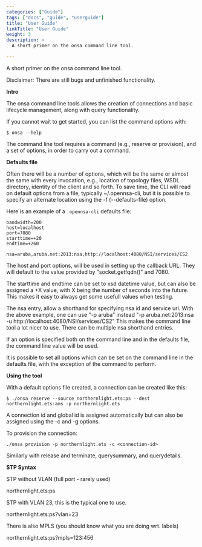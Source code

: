 ```yaml
---
categories: ["Guide"]
tags: ["docs", "guide", "userguide"] 
title: "User Guide"
linkTitle: "User Guide"
weight: 3
description: >
  A short primer on the onsa command line tool.

---
```

A short primer on the onsa command line tool.

Disclaimer: There are still bugs and unfinished functionality.

**Intro**

The onsa command line tools allows the creation of connections and basic
lifecycle management, along with query functionality.

If you cannot wait to get started, you can list the command options with:

    $ onsa --help

The command line tool requires a command (e.g., reserve or provision), and a
set of options, in order to carry out a command.


**Defaults file**

Often there will be a number of options, which will be the same or almost the
same with every invocation, e.g., location of topology files, WSDL directory,
identity of the client and so forth. To save time, the CLI will read on default
options from a file, typically ~/.opennsa-cli, but it is possible to specify an
alternate location using the -f (--defaults-file) option.

Here is an example of a `.opennsa-cli` defaults file:

```
bandwidth=200
host=localhost
port=7080
starttime=+20
endtime=+260

nsa=aruba,aruba.net:2013:nsa,http://localhost:4080/NSI/services/CS2
```

The host and port options, will be used in setting up the callback URL. They
will default to the value provided by "socket.getfqdn()" and 7080.

The starttime and endtime can be set to xsd datetime value, but can also be
assigned a +X value, with X being the number of seconds into the future. This
makes it easy to always get some usefull values when testing.

The nsa entry, allow a shorthand for specifying nsa id and service url. With
the above example, one can use
"-p aruba"
instead
"-p aruba.net:2013:nsa -u http://localhost:4080/NSI/services/CS2"
This makes the command line tool a lot nicer to use. There can be multiple
nsa shorthand entries.

If an option is specified both on the command line and in the defaults file,
the command line value will be used.

It is possible to set all options which can be set on the command line in the
defaults file, with the exception of the command to perform.


**Using the tool**

With a default options file created, a connection can be created like this:

    $ ./onsa reserve --source northernlight.ets:ps --dest northernlight.ets:ams -p northernlight.ets

A connection id and global id is assigned automatically but can also be
assigned using the -c and -g options.

To provision the connection:

    ./onsa provision -p northernlight.ets -c <connection-id>

Similarly with release and terminate, querysummary, and querydetails.


**STP Syntax**

STP without VLAN (full port - rarely used)

northernlight.ets:ps

STP with VLAN 23, this is the typical one to use.

northernlight.ets:ps?vlan=23

There is also MPLS (you should know what you are doing wrt. labels)

northernlight.ets:ps?mpls=123:456

